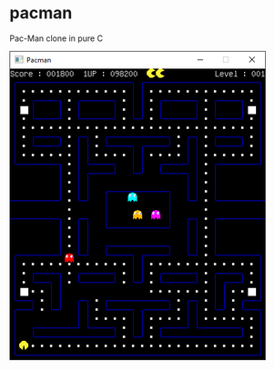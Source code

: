 # pacman
Pac-Man clone in pure C

![1](https://github.com/Sl3dge78/pacman/blob/master/screenshots/1.png?raw=true)  
